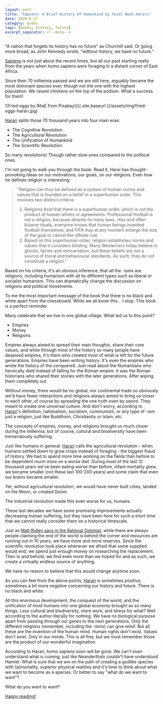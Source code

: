 ```yaml
---
layout: post
title: "Sapiens: A Brief History Of Humankind by Yuval Noah Harari"
date: 2020-6-17
category: books
tags: [books, history, future]
excerpt_separator: <!--more-->
---
```

"A nation that forgets its history has no future" as Churchill said. Or going more broad, as John Kennedy wrote, "without history, we have no future." 

[Sapiens](https://amzn.to/3dta5Qi) is not just about the recent times, but all our past starting really from the years when homo sapiens were foraging in a distant corner of East Africa.
<!--more-->

Since then 70 millennia passed and we are still here, arguably became the most dominant species ever, though not the one with the highest population. We raised chickens on the top of the podium. What a success for them!

![Fried eggs by RitaE from Pixabay]({{ site.baseurl }}/assets/img/fried-eggs-harari.jpg)

[Harari](https://twitter.com/harari_yuval) splits those 70 thousand years into four main eras:

- The Cognitive Revolution
- The Agricultural Revolution
- The Unification of Humankind
- The Scientific Revolution

So many revolutions! Though rather slow ones compared to the political ones. 

I'm not going to walk you through the book. Read it, Harai has thought-provoking ideas on our motivations, our goals, on our religions. Even how he defines religion is interesting:

>"Religion can thus be defined as a system of human norms and values that is founded on a belief in a superhuman order. This involves two distinct criteria:
>1. Religions hold that there is a superhuman order, which is not the product of
human whims or agreements. Professional football is not a religion, because
despite its many laws, rites and often bizarre rituals, everyone knows that human
beings invented football themselves, and FIFA may at any moment enlarge the
size of the goal or cancel the offside rule.
>2. Based on this superhuman order, religion establishes norms and values that it
considers binding. Many Westerners today believe in ghosts, fairies and
reincarnation, but these beliefs are not a source of moral and behavioural
standards. As such, they do not constitute a religion."

Based on his criteria, it's an obvious inference, that all the -isms are religions, including humanism with all its different types such as liberal or socialist humanism. This can dramatically change the discussion on religions and political movements. 

To me the most important message of the book that there is no black and white apart from the chessboard. While we all know this... I stop. This book is a perfect reminder.

Many celebrate that we live in one global village. What led us to this point?
- Empires
- Money
- Religions

Empires always aimed to spread their main thoughts, share their core values, and while through most of the history so many people have despised empires, it's them who created most of what is left for the future generations. Empires have been writing history. It's even the empires who wrote the history of the conquered. Just read about the Numantians who heroically died instead of falling for the Roman empire. It was the Roman historians who shared their stories with the later generations. After wiping them completely out.

Without money, there would be no global, nor continental trade so obviously we'd have fewer interactions and religions always aimed to bring us closer to each other, of course by spreading the one truth even by sword. They meant to create one universal culture. And don't worry, according to [Harari](https://twitter.com/harari_yuval)'s definition, nationalism, socialism, communism, or any type of -ism just a religion, just like Buddhism, Christianity or Islam, etc.

The concepts of empires, money, and religions brought us much closer during the millennia, but of course, cultural and biodiversity have been tremendously suffering.

Just like humans in general. [Harari](https://twitter.com/harari_yuval) calls the agricultural revolution - when humans settled down to grow crops instead of foraging - the biggest fraud of history. We had to spend more time working on the fields than before to be dependent much more on a worse diet. During most of the last 12 thousand years we've been eating worse than before, infant mortality grew, we became smaller (not these last 100-200 years) and some claim that even our brains became smaller.

Yet, without agricultural revolution, we would have never built cities, landed on the Moon, or created Doom. 

The industrial revolution made this even worse for us, humans.

These last decades we have some promising improvements actually decreasing human suffering, but they have been here for such a short time that we cannot really consider them on a historical timescale.

Just as [Matt Ridley says in the Rational Optimist](http://sandordargo.com/blog/2020/02/12/the-rational-optimist), while there are always people claiming the end of the world is behind the corner and resources are running out in 10 years, we have more and more reserves. Since the scientific revolution took place whenever we afraid that some supplied would end, we spend just enough money on researching the replacement. Then lo and behold, we find even more than we hoped for and as such, we create a virtually endless source of anything.

We have no reason to believe that this would change anytime soon.

As you can feel from the above points, [Harari](https://twitter.com/harari_yuval) is sometimes positive, sometimes a bit more negative concerning our history and future. There is no black and white.

All this enormous development, the conquest of the world, and the unification of most humans into one global economy brought as so many things. Less cultural and biodiversity, more work, and stress for what? Well according to the author literally for nothing. We have no biological purpose apart from passing through our genes to the next generations. Only the different religions (remember, including the -isms) can give relief. But all these are the invention of the human mind. Human rights don't exist. Values don't exist. Only in our minds. This is all fine, but we must remember those are the product of our wonderful imagination.

According to Harari, homo sapiens soon will be gone. We can't even understand what is coming, just like Neanderthals couldn't have understood Hamlet. What is sure that we are on the path of creating a godlike species with (a)mortality, superior physical realities and it's time to think about what we want to become as a species. Or better to say "what do we want to want"?

What do you want to want?

[Happy reading!](https://amzn.to/3dta5Qi)

